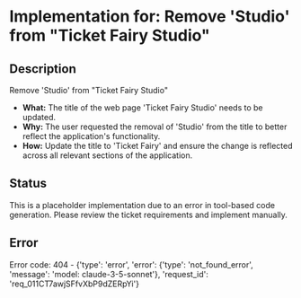 # Implementation for: Remove 'Studio' from "Ticket Fairy Studio"

## Description
Remove 'Studio' from "Ticket Fairy Studio" 

- **What:** The title of the web page 'Ticket Fairy Studio' needs to be updated.
- **Why:** The user requested the removal of 'Studio' from the title to better reflect the application's functionality.
- **How:** Update the title to 'Ticket Fairy' and ensure the change is reflected across all relevant sections of the application.

## Status
This is a placeholder implementation due to an error in tool-based code generation.
Please review the ticket requirements and implement manually.

## Error
Error code: 404 - {'type': 'error', 'error': {'type': 'not_found_error', 'message': 'model: claude-3-5-sonnet'}, 'request_id': 'req_011CT7awjSFfvXbP9dZERpYi'}
